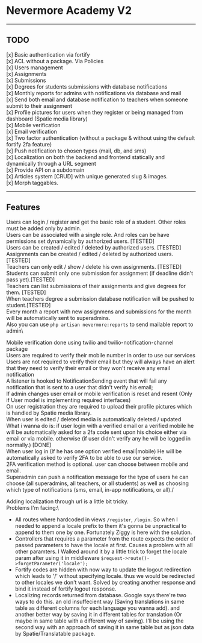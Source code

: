 # Nevermore Academy V2

---

## TODO

[x] Basic authentication via fortify\
[x] ACL without a package. Via Policies\
[x] Users management\
[x] Assignments\
[x] Submissions\
[x] Degrees for students submissions with database notifications\
[x] Monthly reports for admins with notifications via database and mail\
[x] Send both email and database notification to teachers when someone submit to their assignment\
[x] Profile pictures for users when they register or being managed from dashboard (Spatie media library)\
[x] Mobile verification\
[x] Email verification\
[x] Two factor authentication (without a package & without using the default fortify 2fa feature)\
[x] Push notification to chosen types (mail, db, and sms)\
[x] Localization on both the backend and frontend statically and dynamically through a URL segment\
[x] Provide API on a subdomain\
[x] Articles system [CRUD] with unique generated slug & images.\
[x] Morph taggables.

---

## Features

Users can login / register and get the basic role of a student. Other roles must be added only by admin.\
Users can be associated with a single role. And roles can be have permissions set dynamically by authorized users. [TESTED]\
Users can be created / edited / deleted by authorized users. [TESTED]\
Assignments can be created / edited / deleted by authorized users. [TESTED]\
Teachers can only edit / show / delete his own assignments. [TESTED]\
Students can submit only one submission for assignment (if deadline didn't pass yet).[TESTED]\
Teachers can list submissions of their assignments and give degrees for them. [TESTED]\
When teachers degree a submission database notification will be pushed to student.[TESTED]\
Every month a report with new assignmens and submissions for the month will be automatically sent to superadmins.\
Also you can use `php artisan nevermore:reports` to send mailable report to admin\

Mobile verification done using twilio and twilio-notification-channel package\
Users are required to verify their mobile number in order to use our services\
Users are not required to verify their email but they will always have an alert that they need to verify their email or they won't receive any email notification\
A listener is hooked to NotificationSending event that will fail any notification that is sent to a user that didn't verify his email;\
If admin changes user email or mobile verification is reset and resent (Only if User model is implementing required interfaces)\
On user registration they are required to upload their profile pictures which is handled by Spatie media library.\
When user is edited / deleted media is automatically deleted / updated\
What i wanna do is: if user login with a verified email or a verified mobile he will be automatically asked for a 2fa code sent upon his choice either via email or via mobile. otherwise (if user didn't verify any he will be logged in normally.) [DONE]\
When user log in (If he has one option verified email|mobile) He will be automatically asked to verify 2FA to be able to use our service.\
2FA verification method is optional. user can choose between mobile and email.\
Superadmin can push a notification message for the type of users he can choose (all superadmins, all teachers, or all students) as well as choosing which type of notifications (sms, email, in-app notifications, or all)./

Adding localization through url is a little bit tricky.\
Problems I'm facing:\

-   All routes where hardcoded in views `/register`, `/login`. So when I needed to append a locale prefix to them it's gonna be unpractical to append to them one by one. Fortunately Ziggy is here with the solution.
-   Controllers that requires a parameter from the route expects the order of passed parameters to have the locale at first. Causes a problem with all other paramters. I Walked around it by a little trick to forget the locale param after using it in middleware `$request->route()->forgetParameter('locale');`
-   Fortify codes are hidden with now way to update the logout redirection which leads to '/' without specifying locale. thus we would be redirected to other locales we don't want. Solved by creating another response and bind it instead of fortify logout response.
-   Localizing records returned from database. Google says there're two ways to do this. an old insuffecient way (Saving translations in same table as different columns for each language you wanna add). and another better way by saving it in different tables for translation (Or maybe in same table with a different way of saving).
    I'll be using the second way with an approach of saving it in same table but as json data by Spatie/Translatable package.
